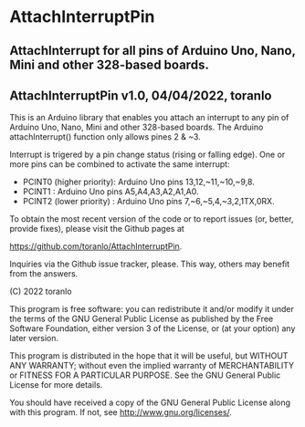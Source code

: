 # AttachInterruptPin
## AttachInterrupt for all pins of Arduino Uno, Nano, Mini and other 328-based boards.

AttachInterruptPin v1.0, 04/04/2022, toranlo
--------------------------------------------------------------------------------

This is an Arduino library that enables you attach an interrupt to any pin of 
Arduino Uno, Nano, Mini and other 328-based 
boards.
The Arduino attachInterrupt() function only allows pines 2 & ~3.

Interrupt is trigered by a pin change status (rising or falling edge).
One or more pins can be combined to activate the same interrupt:
 - PCINT0 (higher priority): Arduino Uno pins 13,12,~11,~10,~9,8.
 - PCINT1                  : Arduino Uno pins A5,A4,A3,A2,A1,A0.
 - PCINT2 (lower priority) : Arduino Uno pins 7,~6,~5,4,~3,2,1TX,0RX.

To obtain the most recent version of the code or to report issues (or, better, 
provide fixes), please visit the Github pages at

<https://github.com/toranlo/AttachInterruptPin>.


Inquiries via the Github issue tracker, please.  This way, others may benefit
from the answers.

(C) 2022 toranlo

This program is free software: you can redistribute it and/or modify
it under the terms of the GNU General Public License as published by
the Free Software Foundation, either version 3 of the License, or
(at your option) any later version.

This program is distributed in the hope that it will be useful,
but WITHOUT ANY WARRANTY; without even the implied warranty of
MERCHANTABILITY or FITNESS FOR A PARTICULAR PURPOSE.  See the
GNU General Public License for more details.

You should have received a copy of the GNU General Public License
along with this program.  If not, see <http://www.gnu.org/licenses/>.
